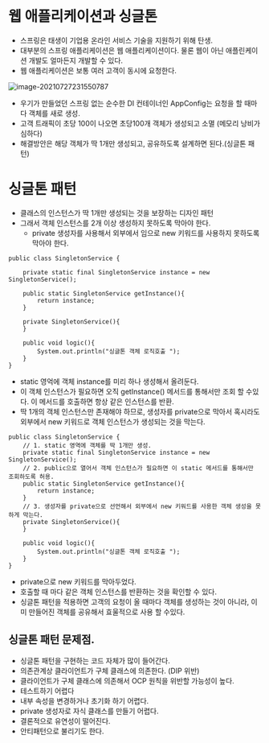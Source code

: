 # 웹 애플리케이션과 싱글톤

* 스프링은 태생이 기업용 온라인 서비스 기술을 지원하기 위해 탄생.
* 대부분의 스프링 애플리케이션은 웹 애플리케이션이다. 물론 웹이 아닌 애플린케이션 개발도 얼마든지 개발할 수 있다.
* 웹 애플리케이션은 보통 여러 고객이 동시에 요청한다.

![image-20210727231550787](C:\Users\jhson\AppData\Roaming\Typora\typora-user-images\image-20210727231550787.png)

* 우기가 만들었던 스프링 없는 순수한 DI 컨테이너인 AppConfig는 요청을 할 때마다 객체를 새로 생성.
* 고객 트래픽이 초당 100이 나오면 초당100개 객체가 생성되고 소멸 (메모리 낭비가 심하다)
* 해결방안은 해당 객체가 딱 1개만  생성되고, 공유하도록 설계하면 된다.(싱글톤 패턴)

# 싱글톤 패턴

* 클래스의 인스턴스가 딱 1개만 생성되는 것을 보장하는 디자인 패턴
* 그래서 객체 인스턴스를 2개 이상 생성하지 못하도록 막아야 한다.
  * private 생성자를 사용해서 외부에서 임으로 new 키워드를 사용하지 못하도록 막아야 한다.

```
public class SingletonService {

    private static final SingletonService instance = new SingletonService();

    public static SingletonService getInstance(){
        return instance;
    }

    private SingletonService(){
    }
    
    public void logic(){
        System.out.println("싱글톤 객체 로직호출 ");
    }
}
```

* static 영억에 객체 instance를 미리 하나 생성해서 올려둔다.
* 이 객체 인스턴스가 필요하면 오직 getInstance() 메서드를 통해서만 조회 할 수있다. 이 메서드를 호출하면 항상 같은 인스턴스를 반환.
* 딱 1개의 객체 인스턴스만 존재해야 하므로, 생성자를 private으로 막아서 혹시라도 외부에서 new 키워드로 객체 인스턴스가 생성되는 것을 막는다.

```
public class SingletonService {
    // 1. static 영역에 객체를 딱 1개만 생성.
    private static final SingletonService instance = new SingletonService();
    // 2. public으로 열어서 객체 인스턴스가 필요하면 이 static 메서드를 통해서만 조회하도록 허용.
    public static SingletonService getInstance(){
        return instance;
    }
    // 3. 생성자를 private으로 선언해서 외부에서 new 키워드를 사용한 객체 생성을 못하게 막는다.
    private SingletonService(){
    }
    
    public void logic(){
        System.out.println("싱글톤 객체 로직호출 ");
    }
}
```

* private으로 new 키워드를 막아두었다.
* 호출할 때 마다 같은 객체 인스턴스를 반환하는 것을 확인할 수 있다.
* 싱글톤 패턴을 적용하면 고객의 요청이 올 때마다 객체를 생성하는 것이 아니라, 이미 만들어진 객체를 공유해서 효울적으로 사용 할 수있다.

## 싱글톤 패턴 문제점.

* 싱글톤 패턴을 구현하는 코드 자체가 많이 들어간다.
* 의존관계상 클라이언트가 구체 클래스에 의존한다. (DIP 위반)
* 클라이언트가 구체 클래스에 의존해서 OCP 원칙을 위반할 가능성이 높다.
* 테스트하기 어렵다
* 내부 속성을 변경하거나 초기화 하기 어렵다.
* private 생성자로 자식 클래스를 만들기 어렵다.
* 결론적으로 유연성이 떨어진다.
* 안티패턴으로 불리기도 한다.